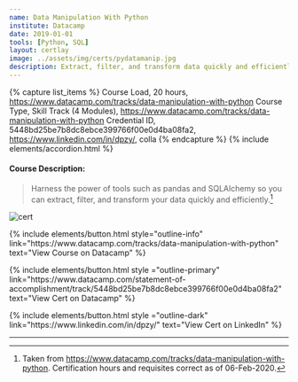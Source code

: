 ```yaml
---
name: Data Manipulation With Python
institute: Datacamp
date: 2019-01-01
tools: [Python, SQL]
layout: certlay
image: ../assets/img/certs/pydatamanip.jpg
description: Extract, filter, and transform data quickly and efficiently
---
```


{% capture list_items %}
Course Load, 20 hours, https://www.datacamp.com/tracks/data-manipulation-with-python
Course Type, Skill Track (4 Modules), https://www.datacamp.com/tracks/data-manipulation-with-python
Credential ID, 5448bd25be7b8dc8ebce399766f00e0d4ba08fa2, https://www.linkedin.com/in/dpzy/, colla
{% endcapture %}
{% include elements/accordion.html %}

<!-- Long Desc -->
#### Course Description:
> Harness the power of tools such as pandas and SQLAlchemy so you can extract, filter, and transform your data quickly and efficiently.[^1]

<!-- End Desc -->

![cert]({{page.image}})

<p class="text-center">
{% include elements/button.html style="outline-info" link="https://www.datacamp.com/tracks/data-manipulation-with-python" text="View Course on Datacamp" %}
</p>

<p class="text-center">
{% include elements/button.html style ="outline-primary" link="https://www.datacamp.com/statement-of-accomplishment/track/5448bd25be7b8dc8ebce399766f00e0d4ba08fa2" text="View Cert on Datacamp" %}
</p>

<p class="text-center">
{% include elements/button.html style ="outline-dark" link="https://www.linkedin.com/in/dpzy/" text="View Cert on LinkedIn" %}
</p>

---

[^1]: Taken from <https://www.datacamp.com/tracks/data-manipulation-with-python>.  Certification hours and requisites correct as of 06-Feb-2020.
